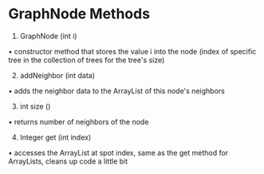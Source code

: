 # GraphNode Methods
1.	GraphNode (int i)

•	constructor method that stores the value i into the node (index of specific tree in the collection of trees for the tree's size)

2.	addNeighbor (int data)

•	adds the neighbor data to the ArrayList of this node's neighbors

3.	int size ()

•	returns number of neighbors of the node

4.	Integer get (int index)

•	accesses the ArrayList at spot index, same as the get method for ArrayLists, cleans up code a little bit
